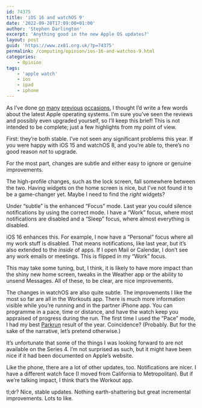```yaml
---
id: 74375
title: 'iOS 16 and watchOS 9'
date: '2022-09-20T17:09:00+01:00'
author: 'Stephen Darlington'
excerpt: 'Anything good in the new Apple OS updates?'
layout: post
guid: 'https://www.zx81.org.uk/?p=74375'
permalink: /computing/opinion/ios-16-and-watchos-9.html
categories:
    - Opinion
tags:
    - 'apple watch'
    - ios
    - ipad
    - iphone
---
```


As I’ve done [on](https://www.zx81.org.uk/computing/opinion/ios-6.html) [many](https://www.zx81.org.uk/computing/opinion/notes-on-ios-7.html) [previous](https://www.zx81.org.uk/computing/opinion/ios-9.html) [occasions](https://www.zx81.org.uk/computing/opinion/ios-10.html), I thought I’d write a few words about the latest Apple operating systems. I’m sure you’ve seen the reviews and possibly even upgraded yourself, so I’ll keep this brief! This is not intended to be complete; just a few highlights from my point of view.

First: they’re both stable. I’ve not seen any significant problems this year. If you were happy with iOS 15 and watchOS 8, and you’re able to, there’s no good reason *not* to upgrade.

For the most part, changes are subtle and either easy to ignore or genuine improvements.

The high-profile changes, such as the lock screen, fall somewhere between the two. Having widgets on the home screen is nice, but I’ve not found it to be a game-changer yet. Maybe I need to find the *right* widgets?

Under “subtle” is the enhanced “Focus” mode. Last year you could silence notifications by using the correct mode. I have a “Work” focus, where most notifications are disabled and a “Sleep” focus, where almost everything is disabled.

iOS 16 enhances this. For example, I now have a “Personal” focus where all my work stuff is disabled. That means notifications, like last year, but it’s also extended to the *inside* of apps. If I open Mail or Calendar, I don’t see any work emails or meetings. This is flipped in my “Work” focus.

This may take some tuning, but, I think, it is likely to have more impact than the shiny new home screen, tweaks in the Weather app or the ability to unsend Messages. All of these, to be clear, are nice improvements.

The changes in watchOS are also quite subtle. The improvements I like the most so far are all in the Workouts app. There is much more information visible while you’re running and in the partner iPhone app. You can programme in a pace, time or distance, and have the watch keep you appraised of progress during the run. The first time I used the “Pace” mode, I had my best [Parkrun](https://www.parkrun.com) result of the year. Coincidence? (Probably. But for the sake of the narrative, let’s pretend otherwise.)

It’s unfortunate that some of the things I was looking forward to are not available on the Series 4. I’m not surprised as such, but it might have been nice if it had been documented on Apple’s website.

Like the phone, there are a lot of other updates, too. Notifications are nicer. I have a different watch face (I moved from California to Metropolitan). But if we’re talking impact, I think that’s the Workout app.

tl;dr? Nice, stable updates. Nothing earth-shattering but great incremental improvements. Lots to like.